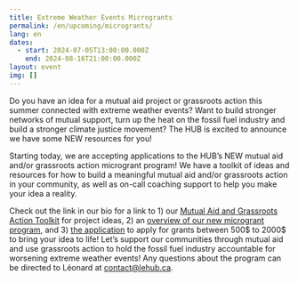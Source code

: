 ```yaml
---
title: Extreme Weather Events Microgrants
permalink: /en/upcoming/microgrants/
lang: en
dates:
  - start: 2024-07-05T13:00:00.000Z
    end: 2024-08-16T21:00:00.000Z
layout: event
img: []
---
```

Do you have an idea for a mutual aid project or grassroots action this summer connected with extreme weather events? Want to build stronger networks of mutual support, turn up the heat on the fossil fuel industry and build a stronger climate justice movement? The HUB is excited to announce we have some NEW resources for you! 

Starting today, we are accepting applications to the HUB’s NEW mutual aid and/or grassroots action microgrant program! We have a toolkit of ideas and resources for how to build a meaningful mutual aid and/or grassroots action in your community, as well as on-call coaching support to help you make your idea a reality. 

Check out the link in our bio for a link to 1) our [Mutual Aid and Grassroots Action Toolkit](https://docs.google.com/document/d/18dPytWqwbQQnv5nMRFRn97upGdDLt1dfxwXInf1vXb4/edit?usp=sharing) for project ideas, 2) an [overview of our new microgrant program](https://docs.google.com/document/d/1PxhtL90Bn-nMfQcVHXmH9NU-k29opKDn5LAjpq6fzO4/edit?usp=sharing), and 3) [the application](https://cryptpad.fr/form/#/2/form/view/yMKJ6Hfvt0DW3i6UNIWl+91lB0K9M25Zcn2BnGgnutU/) to apply for grants between 500$ to 2000$ to bring your idea to life! Let’s support our communities through mutual aid and use grassroots action to hold the fossil fuel industry accountable for worsening extreme weather events! Any questions about the program can be directed to Léonard at contact@lehub.ca.